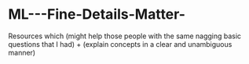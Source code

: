 # ML---Fine-Details-Matter-
Resources which (might help those people with the same nagging basic questions that I had) + (explain concepts in a clear and unambiguous manner)
